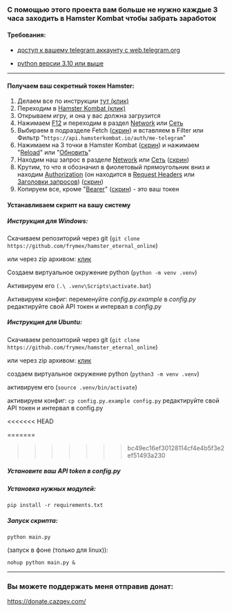### **С помощью этого проекта вам больше не нужно каждые 3 часа заходить в Hamster Kombat чтобы забрать заработок** 

#### Требования:

* <u>доступ к вашему telegram аккаунту с web.telegram.org</u>

* <u>python версии 3.10 или выше</u> 

  

---





#### Получаем ваш секретный токен Hamster:

1. Делаем все по инструкции [тут (клик)](https://github.com/mudachyo/Hamster-Kombat?tab=readme-ov-file#%D1%81%D0%BF%D0%BE%D1%81%D0%BE%D0%B1-1)
2. Переходим в [Hamster Kombat (клик)](https://web.telegram.org/a/#?tgaddr=tg%3A%2F%2Fresolve%3Fdomain%3Dhamster_kombat_bot)
3. Открываем игру, и она у вас должна загрузится 
4. Нажимаем <u>F12</u> и переходим в раздел <u>Network</u> или <u>Сеть</u>
5. Выбираем в подразделе Fetch ([скрин](https://i.imgur.com/RPJhLz9.png)) и вставляем в Filter или Фильтр "`https://api.hamsterkombat.io/auth/me-telegram`"
6. Нажимаем на 3 точки в Hamster Kombat ([скрин](https://i.imgur.com/jXQIdmQ.png)) и нажимаем "<u>Reload</u>" или "<u>Обновить</u>"
7. Находим наш запрос в разделе <u>Network</u> или <u>Сеть</u> ([скрин](https://i.imgur.com/7YBfyWM.png)) 
8. Крутим, то что я обозначил в фиолетовый прямоугольник вниз и находим <u>Authorization</u> (он находится в <u>Request Headers</u> или <u>Заголовки запросов</u>) ([скрин](https://i.imgur.com/7uQszz8.png))
9. Копируем все, кроме "<u>Bearer</u>" ([скрин](https://i.imgur.com/VeUMKhU.png)) - это ваш токен



#### Устанавливаем скрипт на вашу систему

##### Инструкция для Windows:



Скачиваем репозиторий через git (`git clone https://github.com/frymex/hamster_eternal_online`) 

или через zip архивом: [клик](https://github.com/frymex/hamster_eternal_online/archive/refs/heads/main.zip) 



Создаем виртуальное окружение python (`python -m venv .venv`)

Активируем его `(.\ .venv\Scripts\activate.bat`)

Активируем конфиг: переменуйте *config.py.example* в *config.py*
редактируйте свой API токен и интервал в *config.py*




##### Инструкция для Ubuntu:

Скачиваем репозиторий через git (`git clone https://github.com/frymex/hamster_eternal_online`) 

или через zip архивом: [клик](https://github.com/frymex/hamster_eternal_online/archive/refs/heads/main.zip) 

создаем виртуальное окружение python (`python3 -m venv .venv`)

активируем его (`source .venv/bin/activate`)

активируем конфиг: `cp config.py.example config.py`
редактируйте свой API токен и интервал в config.py


<<<<<<< HEAD

=======
>>>>>>> bc49ec16ef30128114cf4e4b5f3e2ef51493a230
##### Установите ваш API token в config.py


##### Установка нужных модулей:

`pip install -r requirements.txt`





##### Запуск скрипта:

`python main.py`



(запуск в фоне (только для linux)):

`nohup python main.py &`


---

### Вы можете поддержать меня отправив донат: 

https://donate.cazqev.com/
